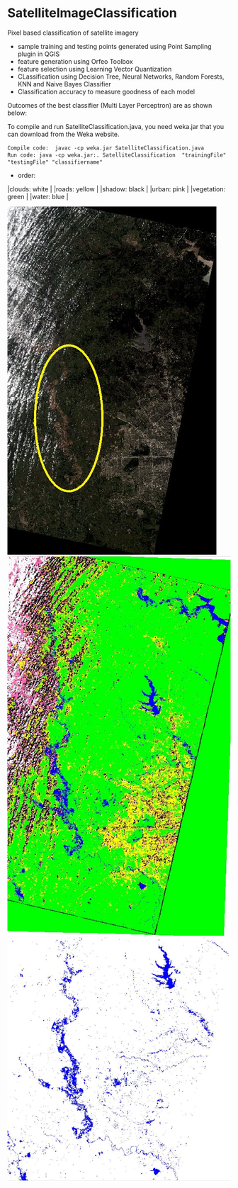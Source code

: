 # SatelliteImageClassification
Pixel based classification of satellite imagery
- sample training and testing points generated using Point Sampling plugin in QGIS
- feature generation using Orfeo Toolbox
- feature selection using Learning Vector Quantization
- CLassification using Decision Tree, Neural Networks, Random Forests, KNN and Naive Bayes Classifier
- Classification accuracy to measure goodness of each model

Outcomes of the best classifier (Multi Layer Perceptron) are as shown below:

To compile and run SatelliteClassification.java, you need weka.jar that you can download from the Weka website.

```
Compile code:  javac -cp weka.jar SatelliteClassification.java  
Run code: java -cp weka.jar:. SatelliteClassification  "trainingFile" "testingFile" "classifiername"
```

- order: 

|clouds: white | 
|roads: yellow |
|shadow: black |
|urban: pink |
|vegetation: green |
|water: blue |

!["Original LANDSAT 8 Image during Flooding"](./OriginalImage.JPG?raw=true "Original LANDSAT 8 Image during Flooding")
!["Multi Layer Perceptron Classification"](./mlpf1.JPG?raw=true "Multi Layer Perceptron Classification")
!["MLP: Water vs Everything Else"](./mlp.JPG?raw=true "MLP: Water vs Everything else, zoomed to flooded region")